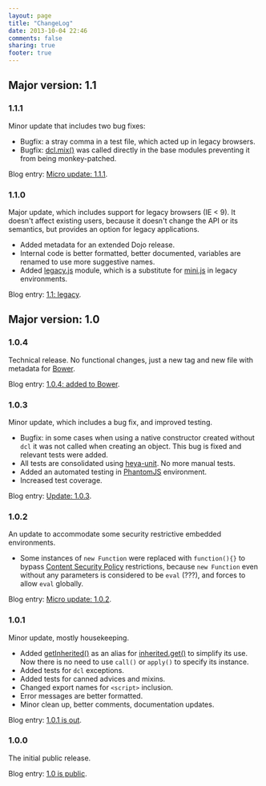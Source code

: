 ```yaml
---
layout: page
title: "ChangeLog"
date: 2013-10-04 22:46
comments: false
sharing: true
footer: true
---
```


## Major version: 1.1

### 1.1.1

Minor update that includes two bug fixes:

* Bugfix: a stray comma in a test file, which acted up in legacy browsers.
* Bugfix: [dcl.mix()](/docs/mini_js/mix) was called directly in the base modules preventing it from being monkey-patched.

Blog entry: [Micro update: 1.1.1](/blog/2013/11/05/micro-update-1-dot-1-1).

### 1.1.0

Major update, which includes support for legacy browsers (IE < 9). It doesn't affect existing users, because it doesn't change the API or its semantics, but provides an option for legacy applications.

* Added metadata for an extended Dojo release.
* Internal code is better formatted, better documented, variables are renamed to use more suggestive names.
* Added [legacy.js](/docs/legacy_js) module, which is a substitute for [mini.js](/docs/mini_js) in legacy environments.

Blog entry: [1.1: legacy](/blog/2013/10/04/1-dot-1-legacy).

## Major version: 1.0

### 1.0.4

Technical release. No functional changes, just a new tag and new file with metadata for [Bower](http://bower.io/).

Blog entry: [1.0.4: added to Bower](/blog/2013/07/24/1-dot-0-4-added-to-bower/).

### 1.0.3

Minor update, which includes a bug fix, and improved testing.

* Bugfix: in some cases when using a native constructor created without `dcl` it was not called when creating an object. This bug is fixed and relevant tests were added.
* All tests are consolidated using [heya-unit](https://github.com/heya/unit). No more manual tests.
* Added an automated testing in [PhantomJS](http://phantomjs.org/) environment.
* Increased test coverage.

Blog entry: [Update: 1.0.3](/blog/2013/05/30/update-1-dot-0-3).

### 1.0.2

An update to accommodate some security restrictive embedded environments.

* Some instances of `new Function` were replaced with `function(){}` to bypass [Content Security Policy](https://dvcs.w3.org/hg/content-security-policy/raw-file/bcf1c45f312f/csp-unofficial-draft-20110303.html) restrictions, because `new Function` even without any parameters is considered to be `eval` (???), and forces to allow `eval` globally.

Blog entry: [Micro update: 1.0.2](/blog/2012/12/30/micro-update-1-dot-0-2).

### 1.0.1

Minor update, mostly housekeeping.

* Added [getInherited()](/docs/inherited_js/getinherited) as an alias for [inherited.get()](/docs/inherited_js/get) to simplify its use. Now there is no need to use `call()` or `apply()` to specify its instance.
* Added tests for `dcl` exceptions.
* Added tests for canned advices and mixins.
* Changed export names for `<script>` inclusion.
* Error messages are better formatted.
* Minor clean up, better comments, documentation updates.

Blog entry: [1.0.1 is out](/blog/2012/12/18/1-dot-0-1-is-out).

### 1.0.0

The initial public release.

Blog entry: [1.0 is public](/blog/2012/10/05/1-dot-0-is-public).
